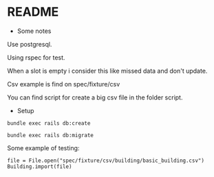 # README

* Some notes

Use postgresql.

Using rspec for test.

When a slot is empty i consider this like missed data and don't update.

Csv example is find on spec/fixture/csv

You can find script for create a big csv file in the folder script.

* Setup

`bundle exec rails db:create`

`bundle exec rails db:migrate`

Some example of testing:

```
file = File.open("spec/fixture/csv/building/basic_building.csv")
Building.import(file)
```